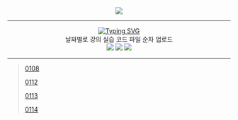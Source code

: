 <div align = center>
  <img src="https://capsule-render.vercel.app/api?type=Venom&color=gradient&height=300&section=header&text=Yedam%20project&fontSize=100&animation=fadeIn&fontAlignY=38&desc=Yedam%20Fullstack%20class&descAlignY=60&descAlign=78"/>
</div>
<hr>
<div align = center>
  <a href="https://git.io/typing-svg"><img src="https://readme-typing-svg.demolab.com?font=IBM+Plex+Sans+ KR&size=40&pause=1000&color=FFFFFF&width=550&height=100&lines=Yedam+%EA%B0%95%EC%9D%98+%EC%8B%A4%EC%8A%B5+%ED%8C%8C%EC%9D%BC+%EC%97%85%EB%A1%9C%EB%93%9C" alt="Typing SVG" /></a>
</div>
<div align = center>
  날짜별로 강의 실습 코드
  파일 순차 업로드
  <div>
    <img src="https://img.shields.io/badge/-HTML-E34F26?style=flat&logo=HTML5&logoColor=white"/>
    <img src="https://img.shields.io/badge/-CSS-1572B6?style=flat&logo=CSS3&logoColor=white"/>
    <img src="https://img.shields.io/badge/-JavaScript-F7DF1E?style=flat&logo=JavaScript&logoColor=white"/>
  </div>
</div>
<hr>

> [0108](https://github.com/KwonDongIk/Yedam_Java_Fullstack/tree/main/0108) <br>
>>
> [0112](https://github.com/KwonDongIk/Yedam_Java_Fullstack/tree/main/0112) <br>
>>
> [0113](https://github.com/KwonDongIk/Yedam_Java_Fullstack/tree/main/0113) <br>
>>
> [0114](https://github.com/KwonDongIk/Yedam_Java_Fullstack/tree/main/0114) <br>
>>
